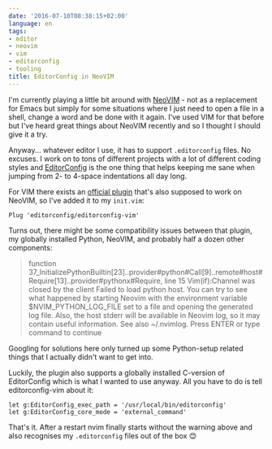 ```yaml
---
date: '2016-07-10T08:38:15+02:00'
language: en
tags:
- editor
- neovim
- vim
- editorconfig
- tooling
title: EditorConfig in NeoVIM
---
```


I'm currently playing a little bit around with [NeoVIM][] - not as a replacement
for Emacs but simply for some situations where I just need to open a file in a
shell, change a word and be done with it again. I've used VIM for that before
but I've heard great things about NeoVIM recently and so I thought I should give
it a try.

Anyway... whatever editor I use, it has to support `.editorconfig` files. No
excuses. I work on to tons of different projects with a lot of different coding
styles and [EditorConfig][] is the one thing that helps keeping me sane when
jumping from 2- to 4-space indentations all day long.

For VIM there exists an [official plugin][] that's also supposed to work on
NeoVIM, so I've added it to my `init.vim`:

```
Plug 'editorconfig/editorconfig-vim'
```

Turns out, there might be some compatibility issues between that plugin, my
globally installed Python, NeoVIM, and probably half a dozen other components:

> function <SNR>37_InitializePythonBuiltin[23]..provider#python#Call[9]..remote#host#Require[13]..provider#pythonx#Require, line 15
> Vim(if):Channel was closed by the client
> Failed to load python host. You can try to see what happened by starting Neovim with the environment variable $NVIM_PYTHON_LOG_FILE set to a file and opening the generated log file. Also, the host stderr will be available in Neovim log, so it may contain useful information. See also ~/.nvimlog.
> Press ENTER or type command to continue

Googling for solutions here only turned up some Python-setup related things that
I actually didn't want to get into.

Luckily, the plugin also supports a globally installed C-version of EditorConfig
which is what I wanted to use anyway. All you have to do is tell
editorconfig-vim about it:

```
let g:EditorConfig_exec_path = '/usr/local/bin/editorconfig'
let g:EditorConfig_core_mode = 'external_command'
```

That's it. After a restart nvim finally starts without the warning above and
also recognises my `.editorconfig` files out of the box 😊

[neovim]: https://neovim.io/
[official plugin]: https://github.com/editorconfig/editorconfig-vim/
[editorconfig]: http://editorconfig.org/
